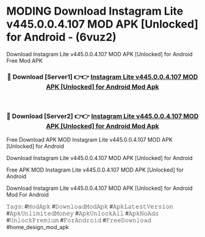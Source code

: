 # MODING Download Instagram Lite v445.0.0.4.107 MOD APK [Unlocked] for Android - (6vuz2)
Download Instagram Lite v445.0.0.4.107 MOD APK [Unlocked] for Android Free Mod APK

<div align="center">
<h3>🔴 Download [Server1] 👉👉 <a href="https://apk-comot.site?title=Instagram_Lite_v445.0.0.4.107_MOD_APK_[Unlocked]_for_Android">Instagram Lite v445.0.0.4.107 MOD APK [Unlocked] for Android Mod Apk</a></h3><br>

<h3>🔴 Download [Server2] 👉👉 <a href="https://apk-comot.site?title=Instagram_Lite_v445.0.0.4.107_MOD_APK_[Unlocked]_for_Android">Instagram Lite v445.0.0.4.107 MOD APK [Unlocked] for Android Mod Apk</a></h3>
</div>


Free Download APK MOD Instagram Lite v445.0.0.4.107 MOD APK [Unlocked] for Android

Download Instagram Lite v445.0.0.4.107 MOD APK [Unlocked] for Android 

Free APK MOD Instagram Lite v445.0.0.4.107 MOD APK [Unlocked] for Android 

Download Instagram Lite v445.0.0.4.107 MOD APK [Unlocked] for Android Mod For Android

𝚃𝚊𝚐𝚜: #𝙼𝚘𝚍𝙰𝚙𝚔 #𝙳𝚘𝚠𝚗𝚕𝚘𝚊𝚍𝙼𝚘𝚍𝙰𝚙𝚔 #𝙰𝚙𝚔𝙻𝚊𝚝𝚎𝚜𝚝𝚅𝚎𝚛𝚜𝚒𝚘𝚗 #𝙰𝚙𝚔𝚄𝚗𝚕𝚒𝚖𝚒𝚝𝚎𝚍𝙼𝚘𝚗𝚎𝚢 #𝙰𝚙𝚔𝚄𝚗𝚕𝚘𝚌𝚔𝙰𝚕𝚕 #𝙰𝚙𝚔𝙽𝚘𝙰𝚍𝚜 #𝚄𝚗𝚕𝚘𝚌𝚔𝙿𝚛𝚎𝚖𝚒𝚞𝚖 #𝙵𝚘𝚛𝙰𝚗𝚍𝚛𝚘𝚒𝚍 #𝙵𝚛𝚎𝚎𝙳𝚘𝚠𝚗𝚕𝚘𝚊𝚍 #home_design_mod_apk